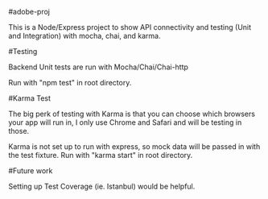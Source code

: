 #adobe-proj

This is a Node/Express project to show API connectivity and testing (Unit and Integration) with mocha, chai, and karma.

#Testing

Backend Unit tests are run with Mocha/Chai/Chai-http

Run with "npm test" in root directory.

#Karma Test

The big perk of testing with Karma is that you can choose which browsers your app will run in, I only use Chrome and Safari and will be testing in those.

Karma is not set up to run with express, so mock data will be passed in with the test fixture.
Run with "karma start" in root directory.



#Future work

Setting up Test Coverage (ie. Istanbul) would be helpful.
